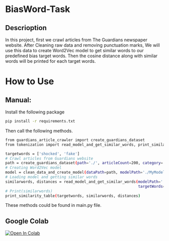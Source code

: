 # BiasWord-Task
## Descrioption
In this project, first we crawl articles from The Guardians newspaper website.
After Cleaning raw data and removing punctuation marks, We will use this data to create Word2Vec model to get similar words to our predefined bias target words.
Then the cosine distance along with similar words will be printed for each target words.

# How to Use
## Manual:
Install the following package
```bash
pip install -r requirements.txt
```
Then call the following methods.
```bash
from guardians_article_crawler import create_guardians_dataset
from tokenization import read_model_and_get_similar_words, print_similarity_table, clean_data_and_create_model

targetwords = ['shocked', 'fake']
# Crawl articles from Guardians website
path = create_guardians_dataset(path='./', articleCount=200, category='world')
# Creating Word2Vec model
model = clean_data_and_create_model(dataPath=path, modelPath='./MyModel.model')
# Loading model and getting similar words
similarwords, distances = read_model_and_get_similar_words(modelPath='./MyModel.model', numberOfSimilarWords=3,
                                                           targetWords=targetwords)
# Print(similarwords)
print_similarity_table(targetwords, similarwords, distances)

```

These methods could be found in main.py file.

## Google Colab
[![Open In Colab](https://colab.research.google.com/assets/colab-badge.svg)](https://colab.research.google.com/github/googlecolab/colabtools/blob/master/notebooks/colab-github-demo.ipynb)
